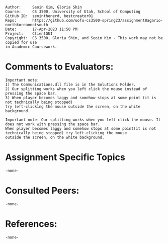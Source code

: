 ﻿```
Author:		Seoin Kim, Gloria Shin
Course:     CS 3500, University of Utah, School of Computing
GitHub ID:  seointhenerd, bestcreator01
Repo:       https://github.com/uofu-cs3500-spring23/assignment8agario-northkoreannotsouth
Date:       17-Apr-2023 11:50 PM
Project:    ClientGUI
Copyright:  CS 3500, Gloria Shin, and Seoin Kim - This work may not be copied for use 
in Academic Coursework.
```

# Comments to Evaluators:

	Important note:
	1) The Communications.dll file is in the Solutions Folder.
	2) Our splitting works when you left click the mouse instead of pressing the space bar.
	3) When player becomes laggy and somehow stops at some point (it is not technically being stopped)
	try left-clicking the mouse outside the screen, on the white background.

	Important note: Our splitting works when you left click the mouse. It does not work with pressing the space bar.
	When player becomes laggy and somehow stops at some point(it is not technically being stopped) try left-clicking the mouse
	outside the screen, on the white background.

# Assignment Specific Topics

	-none-

# Consulted Peers:

	-none-

# References:
	
	-none-